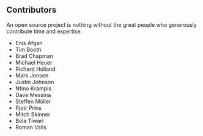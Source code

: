 ## Contributors

An open source project is nothing without the great people who generously
contribute time and expertise.

- Enis Afgan
- Tim Booth
- Brad Chapman
- Michael Heuer
- Richard Holland
- Mark Jensen
- Justin Johnson
- Ntino Krampis
- Dave Messina
- Steffen Möller
- Pjotr Prins
- Mitch Skinner
- Bela Tiwari
- Roman Valls
